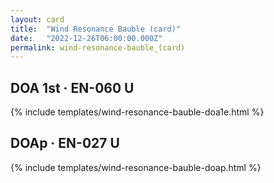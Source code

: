 ```yaml
---
layout: card
title:  "Wind Resonance Bauble (card)"
date:   "2022-12-26T06:00:00.000Z"
permalink: wind-resonance-bauble_(card)
---
```


## DOA 1st &middot; EN-060 U

{% include templates/wind-resonance-bauble-doa1e.html %}


## DOAp &middot; EN-027 U

{% include templates/wind-resonance-bauble-doap.html %}
